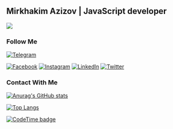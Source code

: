 ##  Mirkhakim Azizov | JavaScript developer
![](https://readme-typing-svg.herokuapp.com?font=Montserrat&color=coral&lines=I'm+a+Frontend+Developer;I'm+a+React+JS+Developer;I'm+a+Cpp+Developer)
### Follow Me
[![Telegram](https://img.shields.io/badge/-Telegram-082032?style=for-the-badge&logo=Telegram&logoColor=#26A5E4)](https://t.me/MirhakimAzizov)
<!-- [![Youtube](https://img.shields.io/badge/-YouTube-082032?style=for-the-badge&logo=Youtube&logoColor=FF0000)](https://www.youtube.com/c/MirkhakimAzizov) -->
[![Facebook](https://img.shields.io/badge/-Facebook-082032?style=for-the-badge&logo=Facebook&logoColor=#1877F2)](https://www.facebook.com/MirkhakimAzizov)
[![Instagram](https://img.shields.io/badge/-Instagram-082032?style=for-the-badge&logo=Instagram&logoColor=#E4405F)](https://www.instagram.com/mirkhakim.azizov)
[![LinkedIn](https://img.shields.io/badge/-LinkedIn-082032?style=for-the-badge&logo=LinkedIn&logoColor=0A66C2)](https://www.linkedin.com)
[![Twitter](https://img.shields.io/badge/-Twitter-082032?style=for-the-badge&logo=Twitter&logoColor=#1DA1F2)](https://www.twitter.com/#)
<!--   GitHub stats graph -->



### Contact With Me
<!-- ### Contact With Me -->

<!-- ![emailto:azizov.mirkhakimjon@gmail.com](https://img.shields.io/badge/-azizov.mirkhakimjon@gmail.com-082032?style=for-the-badge&logo=Gmail&logoColor=#EA4335)
[![Telegram](https://img.shields.io/badge/-Telegram-082032?style=for-the-badge&logo=Telegram&logoColor=#26A5E4)](https://t.me/MirhakimAzizov) -->


[![Anurag's GitHub stats](https://github-readme-stats.vercel.app/api?username=MirkhakimAzizov&show_icons=true&theme=vue)](https://github.com/anuraghazra/github-readme-stats)
<!-- [![Anurag's GitHub stats](https://github-readme-stats.vercel.app/api?username=MirkhakimAzizov&show_icons=true&theme=vue)](https://github.com/anuraghazra/github-readme-stats) -->

[![Top Langs](https://github-readme-stats.vercel.app/api/top-langs/?username=MirkhakimAzizov&langs_count=8&theme=vue)](https://github.com/anuraghazra/github-readme-stats) 
<!-- [![Top Langs](https://github-readme-stats.vercel.app/api/top-langs/?username=MirkhakimAzizov&langs_count=8&theme=vue)](https://github.com/anuraghazra/github-readme-stats)  -->

[![CodeTime badge](https://img.shields.io/endpoint?style=social&url=https%3A%2F%2Fapi.codetime.dev%2Fshield%3Fid%3D5497%26project%3D%26in%3D0)](https://codetime.dev)
<!-- [![CodeTime badge](https://img.shields.io/endpoint?style=social&url=https%3A%2F%2Fapi.codetime.dev%2Fshield%3Fid%3D5497%26project%3D%26in%3D0)](https://codetime.dev) -->

<!-- ### 📈 GitHub Activity Graph:
[![Mirkhakim's activity graph](https://activity-graph.herokuapp.com/graph?username=MirkhakimAzizov&theme=react-dark)](https://github.com/MirkhakimAzizov/github-readme-activity-graph) -->
